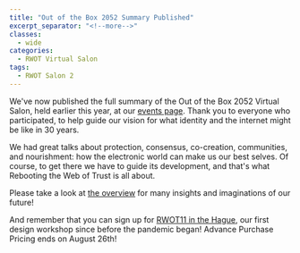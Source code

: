 ```yaml
---
title: "Out of the Box 2052 Summary Published"
excerpt_separator: "<!--more-->"
classes:
  - wide
categories:
  - RWOT Virtual Salon
tags:
  - RWOT Salon 2
---
```


We've now published the full summary of the Out of the Box 2052 Virtual Salon, held earlier this year, at our [events page](/events/). Thank you to everyone who participated, to help guide our vision for what identity and the internet might be like in 30 years.

We had great talks about protection, consensus, co-creation, communities, and nourishment: how the electronic world can make us our best selves. Of course, to get there we have to guide its development, and that's what Rebooting the Web of Trust is all about.

Please take a look at [the overview](/salons/outofthebox2052) for many insights and imaginations of our future!

And remember that you can sign up for [RWOT11 in the Hague](https://www.eventbrite.com/e/rebooting-the-web-of-trust-xi-2022-the-hague-tickets-347605426187), our first design workshop since before the pandemic began! Advance Purchase Pricing ends on August 26th!
